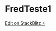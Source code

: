 # FredTeste1

[Edit on StackBlitz ⚡️](https://stackblitz.com/edit/nativescript-stackblitz-templates-yqu6pc)